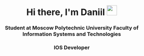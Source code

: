 <h1 align="center">Hi there, I'm Daniil</a> 
<img src="https://github.com/blackcater/blackcater/raw/main/images/Hi.gif" height="32"/></h1>
<h3 align="center">Student at Moscow Polytechnic University Faculty of Information Systems and Technologies</h3>
<h3 align="center">IOS Developer</h3> 
